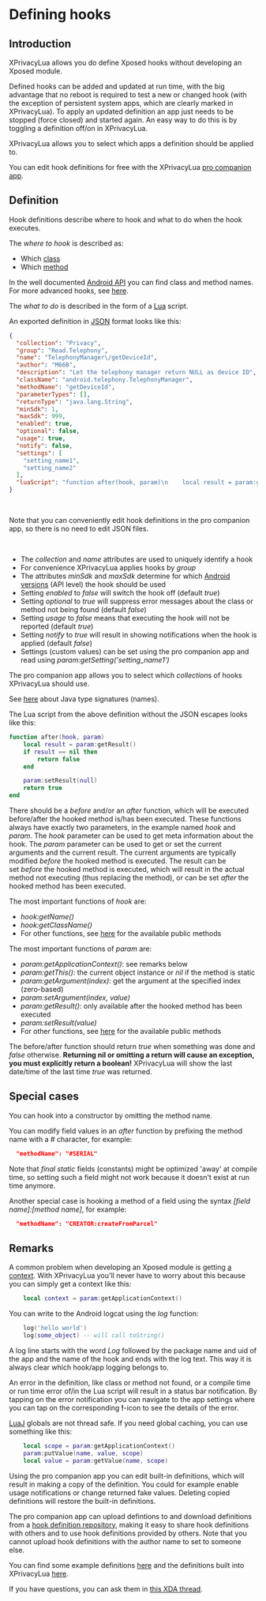 Defining hooks
==============

Introduction
------------

XPrivacyLua allows you do define Xposed hooks without developing an Xposed module.

Defined hooks can be added and updated at run time,
with the big advantage that no reboot is required to test a new or changed hook
(with the exception of persistent system apps, which are clearly marked in XPrivacyLua).
To apply an updated definition an app just needs to be stopped (force closed) and started again.
An easy way to do this is by toggling a definition off/on in XPrivacyLua.

XPrivacyLua allows you to select which apps a definition should be applied to.

You can edit hook definitions for free with the XPrivacyLua [pro companion app](https://play.google.com/apps/testing/eu.faircode.xlua.pro).

Definition
----------

Hook definitions describe where to hook and what to do when the hook executes.

The *where to hook* is described as:

* Which [class](https://developer.android.com/reference/java/lang/Class.html)
* Which [method](https://developer.android.com/reference/java/lang/reflect/Method.html)

In the well documented [Android API](https://developer.android.com/reference/packages.html) you can find class and method names.
For more advanced hooks, see [here](https://github.com/rovo89/XposedBridge/wiki/Development-tutorial#exploring-your-target-and-finding-a-way-to-modify-it).

The *what to do* is described in the form of a [Lua](https://www.lua.org/pil/contents.html) script.

An exported definition in [JSON](https://en.wikipedia.org/wiki/JSON) format looks like this:

```JSON
{
  "collection": "Privacy",
  "group": "Read.Telephony",
  "name": "TelephonyManager\/getDeviceId",
  "author": "M66B",
  "description": "Let the telephony manager return NULL as device ID",
  "className": "android.telephony.TelephonyManager",
  "methodName": "getDeviceId",
  "parameterTypes": [],
  "returnType": "java.lang.String",
  "minSdk": 1,
  "maxSdk": 999,
  "enabled": true,
  "optional": false,
  "usage": true,
  "notify": false,
  "settings": [
	"setting_name1",
	"setting_name2"
  ],
  "luaScript": "function after(hook, param)\n    local result = param:getResult()\n    if result == nil then\n        return false\n    end\n\n    param:setResult(null)\n    return true\nend\n"
}
```

<br>

Note that you can conveniently edit hook definitions in the pro companion app, so there is no need to edit JSON files.

<br>

* The *collection* and *name* attributes are used to uniquely identify a hook
* For convenience XPrivacyLua applies hooks by *group*
* The attributes *minSdk* and *maxSdk* determine for which [Android versions](https://source.android.com/setup/build-numbers) (API level) the hook should be used
* Setting *enabled* to *false* will switch the hook off (default *true*)
* Setting *optional* to *true* will suppress error messages about the class or method not being found (default *false*)
* Setting *usage* to *false* means that executing the hook will not be reported (default *true*)
* Setting *notify* to *true* will result in showing notifications when the hook is applied (default *false*)
* Settings (custom values) can be set using the pro companion app and read using *param:getSetting('setting_name1')*

The pro companion app allows you to select which *collection*s of hooks XPrivacyLua should use.

See [here](https://docs.oracle.com/javase/7/docs/technotes/guides/jni/spec/types.html#wp276) about Java type signatures (names).

The Lua script from the above definition without the JSON escapes looks like this:

```Lua
function after(hook, param)
	local result = param:getResult()
	if result == nil then
		return false
	end

	param:setResult(null)
	return true
end
```

There should be a *before* and/or an *after* function, which will be executed before/after the hooked method is/has been executed.
These functions always have exactly two parameters, in the example named *hook* and *param*.
The *hook* parameter can be used to get meta information about the hook.
The *param* parameter can be used to get or set the current arguments and the current result.
The current arguments are typically modified *before* the hooked method is executed.
The result can be set *before* the hooked method is executed,
which will result in the actual method not executing (thus replacing the method),
or can be set *after* the hooked method has been executed.

The most important functions of *hook* are:

* *hook:getName()*
* *hook:getClassName()*
* For other functions, see [here](https://github.com/M66B/XPrivacyLua/blob/master/app/src/main/java/eu/faircode/xlua/XHook.java) for the available public methods

The most important functions of *param* are:

* *param:getApplicationContext()*: see remarks below
* *param:getThis()*: the current object instance or *nil* if the method is static
* *param:getArgument(index)*: get the argument at the specified index (zero-based)
* *param:setArgument(index, value)*
* *param:getResult()*: only available after the hooked method has been executed
* *param:setResult(value)*
* For other functions, see [here](https://github.com/M66B/XPrivacyLua/blob/master/app/src/main/java/eu/faircode/xlua/XParam.java) for the available public methods

The before/after function should return *true* when something was done and *false* otherwise. **Returning nil or omitting a return will cause an exception, you must explicitly return a boolean!**
XPrivacyLua will show the last date/time of the last time *true* was returned.

Special cases
-------------

You can hook into a constructor by omitting the method name.

You can modify field values in an *after* function by prefixing the method name with a # character, for example:

```JSON
  "methodName": "#SERIAL"
```

Note that *final static* fields (constants) might be optimized 'away' at compile time,
so setting such a field might not work because it doesn't exist at run time anymore.

Another special case is hooking a method of a field using the syntax *[field name]:[method name]*, for example:

```JSON
  "methodName": "CREATOR:createFromParcel"
```

Remarks
-------

A common problem when developing an Xposed module is getting [a context](https://developer.android.com/reference/android/content/Context.html).
With XPrivacyLua you'll never have to worry about this because you can simply get a context like this:

```Lua
	local context = param:getApplicationContext()
```

You can write to the Android logcat using the *log* function:

```Lua
	log('hello world')
	log(some_object) -- will call toString()
```

A log line starts with the word *Log* followed by the package name and uid of the app and the name of the hook
and ends with the log text. This way it is always clear which hook/app logging belongs to.

An error in the definition, like class or method not found, or a compile time or run time error of/in the Lua script will result in a status bar notification.
By tapping on the error notification you can navigate to the app settings where you can tap on the corresponding **!**-icon to see the details of the error.

[LuaJ](http://www.luaj.org/luaj/3.0/README.html) globals are not thread safe.
If you need global caching, you can use something like this:

```Lua
	local scope = param:getApplicationContext()
	param:putValue(name, value, scope)
	local value = param:getValue(name, scope)
```

Using the pro companion app you can edit built-in definitions, which will result in making a copy of the definition.
You could for example enable usage notifications or change returned fake values.
Deleting copied definitions will restore the built-in definitions.

The pro companion app can upload defintions to and download definitions from a [hook definition repository](https://lua.xprivacy.eu/repo/),
making it easy to share hook definitions with others and to use hook definitions provided by others.
Note that you cannot upload hook definitions with the author name to set to someone else.

You can find some example definitions [here](https://github.com/M66B/XPrivacyLua/tree/master/examples)
and the definitions built into XPrivacyLua [here](https://github.com/M66B/XPrivacyLua/tree/master/app/src/main/assets).

If you have questions, you can ask them in [this XDA thread](https://forum.xda-developers.com/xposed/modules/xposed-developing-module-t3741692).

